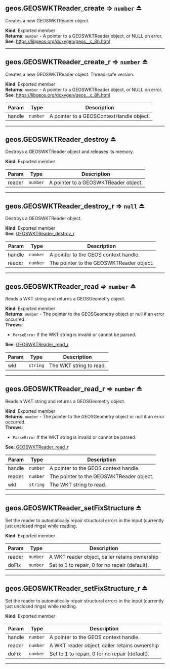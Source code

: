 <a name="exp_module_geos--geos.GEOSWKTReader_create"></a>

## geos.GEOSWKTReader\_create ⇒ <code>number</code> ⏏
Creates a new GEOSWKTReader object.

**Kind**: Exported member  
**Returns**: <code>number</code> - A pointer to a GEOSWKTReader object, or NULL on error.  
**See**: https://libgeos.org/doxygen/geos__c_8h.html  

---
<a name="exp_module_geos--geos.GEOSWKTReader_create_r"></a>

## geos.GEOSWKTReader\_create\_r ⇒ <code>number</code> ⏏
Creates a new GEOSWKTReader object. Thread-safe version.

**Kind**: Exported member  
**Returns**: <code>number</code> - A pointer to a GEOSWKTReader object, or NULL on error.  
**See**: https://libgeos.org/doxygen/geos__c_8h.html  

| Param | Type | Description |
| --- | --- | --- |
| handle | <code>number</code> | A pointer to a GEOSContextHandle object. |


---
<a name="exp_module_geos--geos.GEOSWKTReader_destroy"></a>

## geos.GEOSWKTReader\_destroy ⏏
Destroys a GEOSWKTReader object and releases its memory.

**Kind**: Exported member  

| Param | Type | Description |
| --- | --- | --- |
| reader | <code>number</code> | A pointer to a GEOSWKTReader object. |


---
<a name="exp_module_geos--geos.GEOSWKTReader_destroy_r"></a>

## geos.GEOSWKTReader\_destroy\_r ⇒ <code>null</code> ⏏
Destroys a GEOSWKTReader object.

**Kind**: Exported member  
**See**: [GEOSWKTReader_destroy_r](https://libgeos.org/doxygen/geos__c_8h.html#a0a0f7c1b9f6a9f7c3c4d1b5a7b6f9e2e)  

| Param | Type | Description |
| --- | --- | --- |
| handle | <code>number</code> | A pointer to the GEOS context handle. |
| reader | <code>number</code> | The pointer to the GEOSWKTReader object. |


---
<a name="exp_module_geos--geos.GEOSWKTReader_read"></a>

## geos.GEOSWKTReader\_read ⇒ <code>number</code> ⏏
Reads a WKT string and returns a GEOSGeometry object.

**Kind**: Exported member  
**Returns**: <code>number</code> - The pointer to the GEOSGeometry object or null if an error occurred.  
**Throws**:

- <code>ParseError</code> If the WKT string is invalid or cannot be parsed.

**See**: [GEOSWKTReader_read_r](https://libgeos.org/doxygen/geos__c_8h.html#a0a0f7c1b9f6a9f7c3c4d1b5a7b6f9e2e)  

| Param | Type | Description |
| --- | --- | --- |
| wkt | <code>string</code> | The WKT string to read. |


---
<a name="exp_module_geos--geos.GEOSWKTReader_read_r"></a>

## geos.GEOSWKTReader\_read\_r ⇒ <code>number</code> ⏏
Reads a WKT string and returns a GEOSGeometry object.

**Kind**: Exported member  
**Returns**: <code>number</code> - The pointer to the GEOSGeometry object or null if an error occurred.  
**Throws**:

- <code>ParseError</code> If the WKT string is invalid or cannot be parsed.

**See**: [GEOSWKTReader_read_r](https://libgeos.org/doxygen/geos__c_8h.html#a0a0f7c1b9f6a9f7c3c4d1b5a7b6f9e2e)  

| Param | Type | Description |
| --- | --- | --- |
| handle | <code>number</code> | A pointer to the GEOS context handle. |
| reader | <code>number</code> | The pointer to the GEOSWKTReader object. |
| wkt | <code>string</code> | The WKT string to read. |


---
<a name="exp_module_geos--geos.GEOSWKTReader_setFixStructure"></a>

## geos.GEOSWKTReader\_setFixStructure ⏏
Set the reader to automatically repair structural errors
in the input (currently just unclosed rings) while reading.

**Kind**: Exported member  

| Param | Type | Description |
| --- | --- | --- |
| reader | <code>number</code> | A WKT reader object, caller retains ownership |
| doFix | <code>number</code> | Set to 1 to repair, 0 for no repair (default). |


---
<a name="exp_module_geos--geos.GEOSWKTReader_setFixStructure_r"></a>

## geos.GEOSWKTReader\_setFixStructure\_r ⏏
Set the reader to automatically repair structural errors
in the input (currently just unclosed rings) while reading.

**Kind**: Exported member  

| Param | Type | Description |
| --- | --- | --- |
| handle | <code>number</code> | A pointer to the GEOS context handle. |
| reader | <code>number</code> | A WKT reader object, caller retains ownership |
| doFix | <code>number</code> | Set to 1 to repair, 0 for no repair (default). |


---
